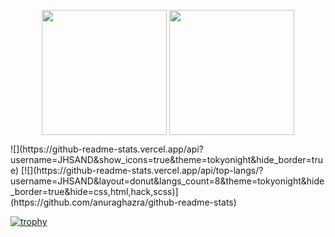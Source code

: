 <p align="center">
<img height=200 align="center" src="https://github-readme-stats.vercel.app/api?username=JHSAND&theme=tokyonight&hide_border=true" />
<img height=200 align="center" src="https://github-readme-stats.vercel.app/api/top-langs?username=JHSAND&layout=donut&langs_count=8&theme=tokyonight&hide_border=true&hide=css,html,hack,scss">
</p>
![](https://github-readme-stats.vercel.app/api?username=JHSAND&show_icons=true&theme=tokyonight&hide_border=true)
[![](https://github-readme-stats.vercel.app/api/top-langs/?username=JHSAND&layout=donut&langs_count=8&theme=tokyonight&hide_border=true&hide=css,html,hack,scss)](https://github.com/anuraghazra/github-readme-stats)


[![trophy](https://github-profile-trophy.vercel.app/?username=JHSAND&theme=tokyonight&column=6&rank=SECRET,SSS,SS,S,AAA,AA,A&no-frame=true)](https://github.com/ryo-ma/github-profile-trophy)
